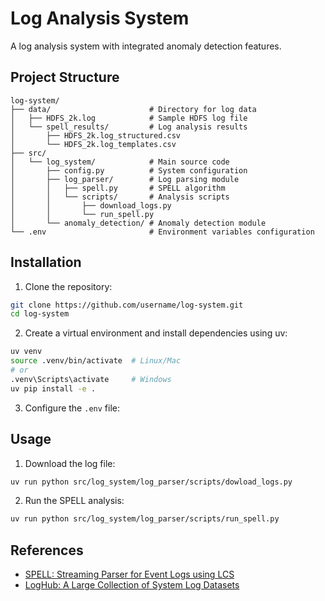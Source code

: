 # Log Analysis System

A log analysis system with integrated anomaly detection features.

## Project Structure

```
log-system/
├── data/                      # Directory for log data
│   ├── HDFS_2k.log            # Sample HDFS log file
│   └── spell_results/         # Log analysis results
│       ├── HDFS_2k.log_structured.csv
│       └── HDFS_2k.log_templates.csv
├── src/
│   └── log_system/            # Main source code
│       ├── config.py          # System configuration
│       ├── log_parser/        # Log parsing module
│       │   ├── spell.py       # SPELL algorithm
│       │   └── scripts/       # Analysis scripts
│       │       ├── download_logs.py
│       │       └── run_spell.py
│       └── anomaly_detection/ # Anomaly detection module
└── .env                       # Environment variables configuration
```

## Installation

1. Clone the repository:
```bash
git clone https://github.com/username/log-system.git
cd log-system
```

2. Create a virtual environment and install dependencies using uv:
```bash
uv venv
source .venv/bin/activate  # Linux/Mac
# or
.venv\Scripts\activate     # Windows
uv pip install -e .
```

3. Configure the `.env` file:

## Usage

1. Download the log file:
```bash
uv run python src/log_system/log_parser/scripts/dowload_logs.py
```

2. Run the SPELL analysis:
```bash
uv run python src/log_system/log_parser/scripts/run_spell.py
```

## References

- [SPELL: Streaming Parser for Event Logs using LCS](https://github.com/logpai/logparser)
- [LogHub: A Large Collection of System Log Datasets](https://github.com/logpai/loghub)
